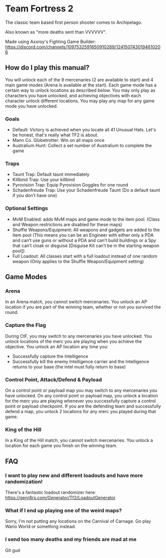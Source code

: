 # Team Fortress 2

The classic team based first person shooter comes to Archipelago. 

Also known as "more deaths sent than VVVVVV".

Made using Axxroy's Fighting Game Builder: https://discord.com/channels/1097532591650910289/1241507430194610206

## How do I play this manual?

You will unlock each of the 9 mercenaries (2 are available to start) and 4 main game modes (Arena is available at the start). Each game mode has a certain way to unlock locations as described below. You may only play as characters you have unlocked, and achieving objectives with each character unlock different locations. You may play any map for any game mode you have unlocked.

### Goals

- Default: Victory is achieved when you locate all 41 Unusual Hats. Let's be honest, that's really what TF2 is about.
- Mann Co. Globetrotter: Win on all maps once
- Australium Hunt: Collect a set number of Australium to complete the game

### Traps

- Taunt Trap: Default taunt immediately 
- Killbind Trap: Use your killbind
- Pyrovision Trap: Equip Pyrovision Goggles for one round
- Schadenfreude Trap: Use your Schadenfreude Taunt (Do a default taunt if you don’t have one)

### Optional Settings

- MvM Enabled: adds MvM maps and game mode to the item pool. (Class and Weapon restrictions are disabled for these maps)
- Shuffle Weapons/Equipment: All weapons and gadgets are added to the item pool (This means you can be an Engineer with either only a PDA and can’t use guns or without a PDA and can’t build buildings or a Spy that can’t cloak or disguise [Disguise Kit can’t be in the starting weapon pool])
- Full Loadout: All classes start with a full loadout instead of one random weapon (Only applies to the Shuffle Weapon/Equipment setting)

## Game Modes

### Arena

In an Arena match, you cannot switch mercenaries. You unlock an AP location if you are part of the winning team, whether or not you survived the round.

### Capture the Flag

During CtF, you may switch to any mercenaries you have unlocked. You unlock locations of the merc you are playing when you achieve the objective. You unlock an AP location any time you:
- Successfully capture the Intelligence
- Successfully kill the enemy Intelligence carrier and the Intelligence returns to your base (the intel must fully return to base)

### Control Point, Attack/Defend & Payload

On a control point or payload map you may switch to any mercenaries you have unlocked. On any control point or payload map, you unlock a location for the merc you are playing whenever you successfully capture a control point or payload checkpoint. If you are the defending team and successfully defend a map, you unlock 2 locations for any merc you played during that game.

### King of the Hill

In a King of the Hill match, you cannot switch mercenaries. You unlock a location for each game you finish on the winning team.

## FAQ

### I want to play new and different loadouts and have more randomization!

There's a fantastic loadout randomizer here: https://genr8rs.com/Generator/Tf2/LoadoutGenerator

### What if I end up playing one of the weird maps?

Sorry, I'm not putting any locations on the Carnival of Carnage. Go play Wario World or something instead.

### I send too many deaths and my friends are mad at me

Git gud
